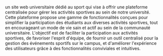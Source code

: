  un site web universitaire dédié au sport qui vise à offrir une plateforme centralisée pour gérer les activités sportives au sein de notre université. Cette plateforme propose une gamme de fonctionnalités conçues pour simplifier la participation des étudiants aux diverses activités sportives, tout en encourageant un mode de vie sain et actif au sein de la communauté universitaire. L'objectif est de faciliter la participation aux activités sportives, de favoriser l'esprit d'équipe, de fournir un outil centralisé pour la gestion des événements sportifs sur le campus, et d'améliorer l'expérience des utilisateurs grâce à des fonctionnalités conviviales et intuitives.

